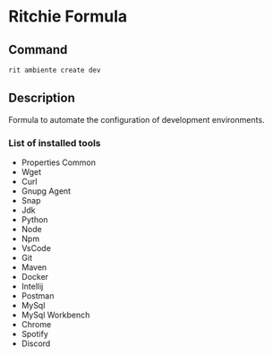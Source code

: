 # Ritchie Formula

## Command

```bash
rit ambiente create dev
```

## Description

Formula to automate the configuration of development environments.

### List of installed tools

+ Properties Common
+ Wget
+ Curl
+ Gnupg Agent
+ Snap
+ Jdk
+ Python
+ Node
+ Npm
+ VsCode
+ Git
+ Maven
+ Docker
+ Intellij
+ Postman
+ MySql
+ MySql Workbench
+ Chrome
+ Spotify
+ Discord